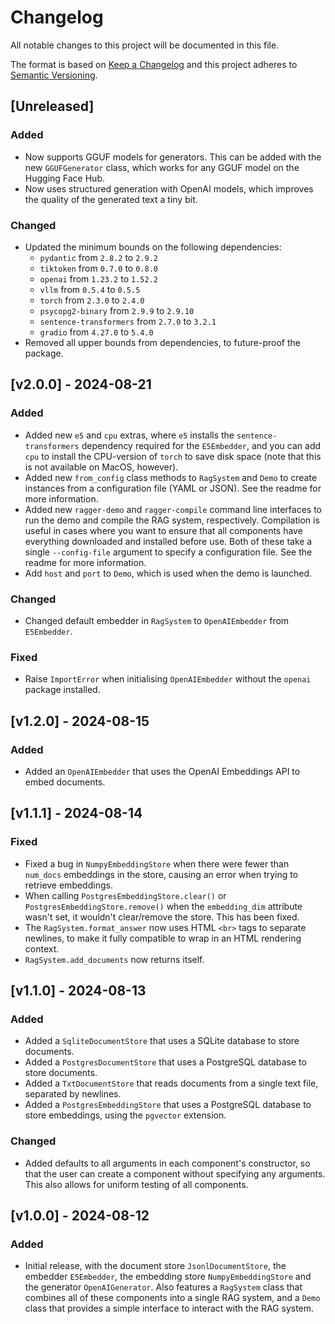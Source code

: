 # Changelog

All notable changes to this project will be documented in this file.

The format is based on [Keep a Changelog](http://keepachangelog.com/en/1.0.0/)
and this project adheres to [Semantic Versioning](http://semver.org/spec/v2.0.0.html).


## [Unreleased]
### Added
- Now supports GGUF models for generators. This can be added with the new
  `GGUFGenerator` class, which works for any GGUF model on the Hugging Face Hub.
- Now uses structured generation with OpenAI models, which improves the quality of the
  generated text a tiny bit.

### Changed
- Updated the minimum bounds on the following dependencies:
	- `pydantic` from `2.8.2` to `2.9.2`
	- `tiktoken` from `0.7.0` to `0.8.0`
	- `openai` from `1.23.2` to `1.52.2`
	- `vllm` from `0.5.4` to `0.5.5`
	- `torch` from `2.3.0` to `2.4.0`
	- `psycopg2-binary` from `2.9.9` to `2.9.10`
	- `sentence-transformers` from `2.7.0` to `3.2.1`
	- `gradio` from `4.27.0` to `5.4.0`
- Removed all upper bounds from dependencies, to future-proof the package.


## [v2.0.0] - 2024-08-21
### Added
- Added new `e5` and `cpu` extras, where `e5` installs the `sentence-transformers`
  dependency required for the `E5Embedder`, and you can add `cpu` to install the
  CPU-version of `torch` to save disk space (note that this is not available on MacOS,
  however).
- Added new `from_config` class methods to `RagSystem` and `Demo` to create instances
  from a configuration file (YAML or JSON). See the readme for more information.
- Added new `ragger-demo` and `ragger-compile` command line interfaces to run the demo
  and compile the RAG system, respectively. Compilation is useful in cases where you
  want to ensure that all components have everything downloaded and installed before
  use. Both of these take a single `--config-file` argument to specify a configuration
  file. See the readme for more information.
- Add `host` and `port` to `Demo`, which is used when the demo is launched.

### Changed
- Changed default embedder in `RagSystem` to `OpenAIEmbedder` from `E5Embedder`.

### Fixed
- Raise `ImportError` when initialising `OpenAIEmbedder` without the `openai` package
  installed.


## [v1.2.0] - 2024-08-15
### Added
- Added an `OpenAIEmbedder` that uses the OpenAI Embeddings API to embed documents.


## [v1.1.1] - 2024-08-14
### Fixed
- Fixed a bug in `NumpyEmbeddingStore` when there were fewer than `num_docs` embeddings
  in the store, causing an error when trying to retrieve embeddings.
- When calling `PostgresEmbeddingStore.clear()` or `PostgresEmbeddingStore.remove()`
  when the `embedding_dim` attribute wasn't set, it wouldn't clear/remove the store.
  This has been fixed.
- The `RagSystem.format_answer` now uses HTML `<br>` tags to separate newlines, to make
  it fully compatible to wrap in an HTML rendering context.
- `RagSystem.add_documents` now returns itself.


## [v1.1.0] - 2024-08-13
### Added
- Added a `SqliteDocumentStore` that uses a SQLite database to store documents.
- Added a `PostgresDocumentStore` that uses a PostgreSQL database to store documents.
- Added a `TxtDocumentStore` that reads documents from a single text file, separated by
  newlines.
- Added a `PostgresEmbeddingStore` that uses a PostgreSQL database to store embeddings,
  using the `pgvector` extension.

### Changed
- Added defaults to all arguments in each component's constructor, so that the
  user can create a component without specifying any arguments. This also allows for
  uniform testing of all components.


## [v1.0.0] - 2024-08-12
### Added
- Initial release, with the document store `JsonlDocumentStore`, the embedder
  `E5Embedder`, the embedding store `NumpyEmbeddingStore` and the generator
  `OpenAIGenerator`. Also features a `RagSystem` class that combines all of these
  components into a single RAG system, and a `Demo` class that provides a simple
  interface to interact with the RAG system.
